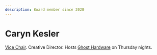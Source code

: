 ```yaml
---
description: Board member since 2020
---
```


# Caryn Kesler

[Vice Chair](../roles/vice-chair.md). Creative Director. Hosts [Ghost Hardware](https://bff.fm/shows/small-crimes) on Thursday nights.
